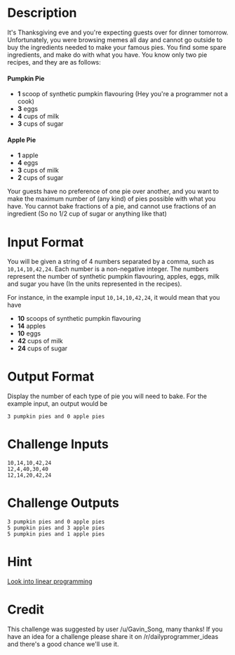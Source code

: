 # Description 

It's Thanksgiving eve and you're expecting guests over for dinner tomorrow. Unfortunately, you were browsing memes all day and cannot go outside to buy the ingredients needed to make your famous pies. You find some spare ingredients, and make do with what you have. You know only two pie recipes, and they are as follows:

#### Pumpkin Pie
* **1** scoop of synthetic pumpkin flavouring (Hey you're a programmer not a cook) 
* **3** eggs 
* **4** cups of milk 
* **3** cups of sugar 

#### Apple Pie
* **1** apple
* **4** eggs
* **3** cups of milk
* **2** cups of sugar 

Your guests have no preference of one pie over another, and you want to make the maximum number of (any kind) of pies possible with what you have. You cannot bake fractions of a pie, and cannot use fractions of an ingredient (So no 1/2 cup of sugar or anything like that) 

# Input Format

You will be given a string of 4 numbers separated by a comma, such as `10,14,10,42,24`. Each number is a non-negative integer. The numbers represent the number of synthetic pumpkin flavouring, apples, eggs, milk and sugar you have (In the units represented in the recipes). 

For instance, in the example input `10,14,10,42,24`, it would mean that you have

* **10** scoops of synthetic pumpkin flavouring
* **14** apples
* **10** eggs
* **42** cups of milk
* **24** cups of sugar 

# Output Format

Display the number of each type of pie you will need to bake. For the example input, an output would be

    3 pumpkin pies and 0 apple pies

# Challenge Inputs

    10,14,10,42,24
    12,4,40,30,40
    12,14,20,42,24
    

# Challenge Outputs

    3 pumpkin pies and 0 apple pies
    5 pumpkin pies and 3 apple pies
    5 pumpkin pies and 1 apple pies

# Hint
[Look into linear programming](/spoiler)

# Credit

This challenge was suggested by user /u/Gavin_Song, many thanks! If you have an idea for a challenge please share it on /r/dailyprogrammer_ideas and there's a good chance we'll use it. 